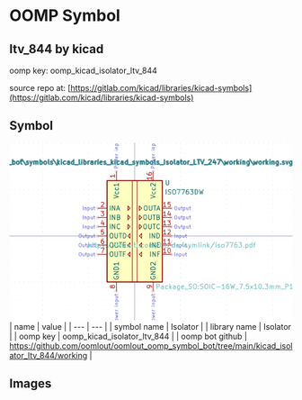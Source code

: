 # OOMP Symbol  
## ltv_844  by kicad  
  
oomp key: oomp_kicad_isolator_ltv_844  
  
source repo at: [https://gitlab.com/kicad/libraries/kicad-symbols](https://gitlab.com/kicad/libraries/kicad-symbols)  
## Symbol  
  
[![working.png](working_600.png)](working.png)  
| name | value | 
| --- | --- | 
| symbol name | Isolator | 
| library name | Isolator | 
| oomp key | oomp_kicad_isolator_ltv_844 | 
| oomp bot github | https://github.com/oomlout/oomlout_oomp_symbol_bot/tree/main/kicad_isolator_ltv_844/working | 
## Images  
